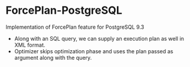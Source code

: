 # ForcePlan-PostgreSQL
Implementation of ForcePlan feature for PostgreSQL 9.3
- Along with an SQL query, we can supply an execution plan as well in XML format.
- Optimizer skips optimization phase and uses the plan passed as argument along with the query.
